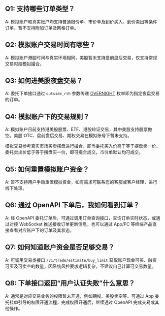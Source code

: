 ## Q1: 支持哪些订单类型？

A: 模拟账户和真实账户均支持普通限价单、市价单及到价买入、到价卖出等条件订单，暂不支持附加订单及网格订单。

## Q2: 模拟账户交易时间有哪些？

A: 模拟账户港股时间与真实环境相同，美股暂未支持盘前盘后交易，仅支持常规交易时段模拟撮合。

## Q3: 如何进美股夜盘交易？

A: 委托下单接口通过 `outside_rth` 参数传递 [OVERNIGHT](/docs/trade/order/submit#parameters) 枚举即为指定夜盘交易的订单。

## Q4: 模拟账户下的交易规则？

A: 模拟账户目前支持港美股股票、ETF、港股轮证交易，其中美股支持股票做空。美股 OTC、盘前盘后交易、期权交易在模拟账号下暂未支持。

模拟交易参考真实市场买卖摆盘进行撮合，即当委托买入价高于等于摆盘卖一价、委托卖出价低于等于摆盘买一价，即可撮合成交，市价单默认均可成交。

## Q5: 如何重置模拟账户资金？

A: 暂不支持用户手动重置模拟资金，如有需求可联系您的客服或客户经理，进行线下处理。

## Q6: 通过 OpenAPI 下单后，我如何看到订单？

A: 经 OpenAPI 委托订单后，可通过调用订单查询接口，查询订单实时状态，或通过对接 WebSocket 推送接收订单更新信息，也可以通过 App/PC 等终端产品直接查看对应账户下的订单及其状态。

## Q7: 如何知道账户资金是否足够交易？

A: 可调用交易类接口 `/v1/trade/estimate/buy_limit` 获取账户现金可买、融资可买及可卖空的数量，因系统风控要求逻辑复杂，不建议自己计算可交易数量。

## Q8: 下单接口返回“用户认证失败”什么意思？

A: 通常是对应交易业务的权限暂未开通，例如期权、美股卖空等。可通过 App 委托挂单引导的权限开通流程，完成权限开通后，继续通过 OpenAPI 完成交易或其他操作。
